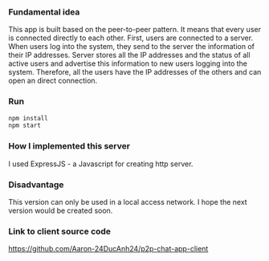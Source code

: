 ### Fundamental idea
This app is built based on the peer-to-peer pattern. It means that every user is connected directly to each other. First, users are connected to a server. When users log into the system, they send to the server the information of their IP addresses. Server stores all the IP addresses and the status of all active users and advertise this information to new users logging into the system. Therefore, all the users have the IP addresses of the others and can open an direct connection.

### Run
```bash
npm install
npm start
```

### How I implemented this server
I used ExpressJS - a Javascript for creating http server.

### Disadvantage
This version can only be used in a local access network. I hope the next version would be created soon.

### Link to client source code
https://github.com/Aaron-24DucAnh24/p2p-chat-app-client
